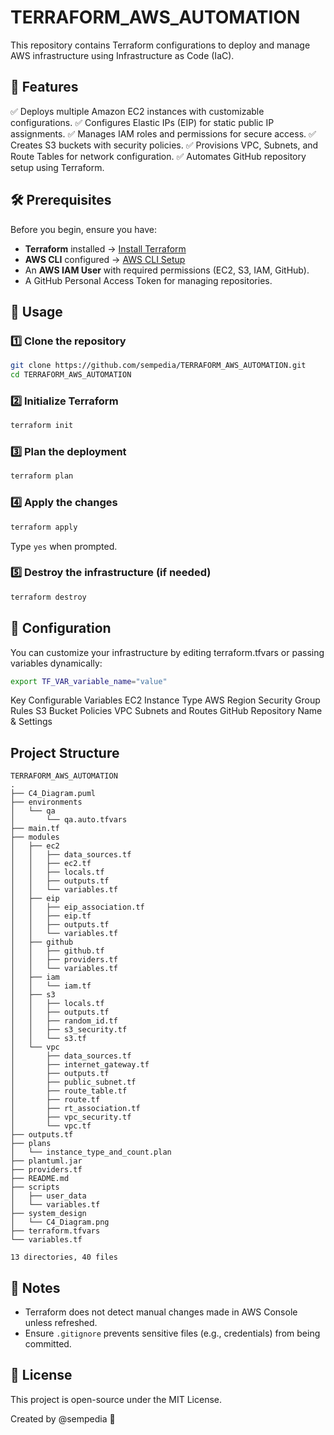 # TERRAFORM_AWS_AUTOMATION

This repository contains Terraform configurations to deploy and manage AWS infrastructure using Infrastructure as Code (IaC).

## 📌 Features
✅ Deploys multiple Amazon EC2 instances with customizable configurations.
✅ Configures Elastic IPs (EIP) for static public IP assignments.
✅ Manages IAM roles and permissions for secure access.
✅ Creates S3 buckets with security policies.
✅ Provisions VPC, Subnets, and Route Tables for network configuration.
✅ Automates GitHub repository setup using Terraform.

## 🛠 Prerequisites
Before you begin, ensure you have:
- **Terraform** installed → [Install Terraform](https://developer.hashicorp.com/terraform/tutorials/aws-get-started/install-cli)
- **AWS CLI** configured → [AWS CLI Setup](https://docs.aws.amazon.com/cli/latest/userguide/install-cliv2.html)
- An **AWS IAM User** with required permissions (EC2, S3, IAM, GitHub).
- A GitHub Personal Access Token for managing repositories.


## 🚀 Usage

### 1️⃣ Clone the repository

```sh
git clone https://github.com/sempedia/TERRAFORM_AWS_AUTOMATION.git
cd TERRAFORM_AWS_AUTOMATION
```

### 2️⃣ Initialize Terraform

```sh
terraform init
```

### 3️⃣ Plan the deployment

```sh
terraform plan
```

### 4️⃣ Apply the changes

```sh
terraform apply
```
Type `yes` when prompted.

### 5️⃣ Destroy the infrastructure (if needed)

```sh
terraform destroy
```

## 🔧 Configuration

You can customize your infrastructure by editing terraform.tfvars or passing variables dynamically:

```sh
export TF_VAR_variable_name="value"
```

Key Configurable Variables
EC2 Instance Type
AWS Region
Security Group Rules
S3 Bucket Policies
VPC Subnets and Routes
GitHub Repository Name & Settings

## Project Structure
```
TERRAFORM_AWS_AUTOMATION
.
├── C4_Diagram.puml
├── environments
│   └── qa
│       └── qa.auto.tfvars
├── main.tf
├── modules
│   ├── ec2
│   │   ├── data_sources.tf
│   │   ├── ec2.tf
│   │   ├── locals.tf
│   │   ├── outputs.tf
│   │   └── variables.tf
│   ├── eip
│   │   ├── eip_association.tf
│   │   ├── eip.tf
│   │   ├── outputs.tf
│   │   └── variables.tf
│   ├── github
│   │   ├── github.tf
│   │   ├── providers.tf
│   │   └── variables.tf
│   ├── iam
│   │   └── iam.tf
│   ├── s3
│   │   ├── locals.tf
│   │   ├── outputs.tf
│   │   ├── random_id.tf
│   │   ├── s3_security.tf
│   │   └── s3.tf
│   └── vpc
│       ├── data_sources.tf
│       ├── internet_gateway.tf
│       ├── outputs.tf
│       ├── public_subnet.tf
│       ├── route_table.tf
│       ├── route.tf
│       ├── rt_association.tf
│       ├── vpc_security.tf
│       └── vpc.tf
├── outputs.tf
├── plans
│   └── instance_type_and_count.plan
├── plantuml.jar
├── providers.tf
├── README.md
├── scripts
│   ├── user_data
│   └── variables.tf
├── system_design
│   └── C4_Diagram.png
├── terraform.tfvars
└── variables.tf

13 directories, 40 files
```

## 📝 Notes
- Terraform does not detect manual changes made in AWS Console unless refreshed.
- Ensure `.gitignore` prevents sensitive files (e.g., credentials) from being committed.

## 📜 License
This project is open-source under the MIT License.

Created by @sempedia 🚀